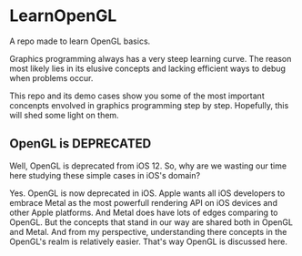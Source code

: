 # LearnOpenGL
A repo made to learn OpenGL basics.

Graphics programming always has a very steep learning curve. The reason most likely lies in its elusive concepts and lacking efficient ways to debug when problems occur. 

This repo and its demo cases show you some of the most important concenpts envolved in graphics programming step by step. Hopefully, this will shed some light on them.

## OpenGL is DEPRECATED

Well, OpenGL is deprecated from iOS 12. So, why are we wasting our time here studying these simple cases in iOS's domain? 

Yes. OpenGL is now deprecated in iOS. Apple wants all iOS developers to embrace Metal as the most powerfull rendering API on iOS devices and other Apple platforms. And Metal does have lots of edges comparing to OpenGL. But the concepts that stand in our way are shared both in OpenGL and Metal. And from my perspective, understanding there concepts in the OpenGL's realm is relatively easier. That's way OpenGL is discussed here. 
